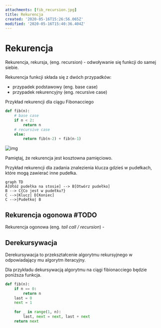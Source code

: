 ```yaml
---
attachments: [fib_recursion.jpg]
title: Rekurencja
created: '2020-05-16T15:26:56.065Z'
modified: '2020-05-16T15:40:36.404Z'
---
```


# Rekurencja


Rekurencja, rekursja, (eng. recursion) - odwoływanie się funkcji do samej siebie. 

Rekurencja funkcji składa się z dwóch przypadków:
* przypadek podstawowy (eng. base case)
* przypadek rekurencyjny (eng. recursive case)

Przykład rekurencji dla ciągu Fibonacciego

```python
def fib(n):
    # base case
    if n < 2:
        return n
    # recursive case
    else:
        return fib(n-2) + fib(n-1)
```

![img](@attachment/fib_recursion.jpg)

Pamiętaj, że rekurencja jest kosztowna pamięciowo.

Przykład rekurencji dla zadania znalezienia klucza gdzieś w pudełkach, które mogą zawierać inne pudełka.

```mermaid
graph TD
A[Ułóż pudełka na stosie] --> B[Otwórz pudełko]
B --> C{Co jest w pudełku?}
C -->|Klucz| D[Koniec]
C -->|Pudełko| B
```

## Rekurencja ogonowa #TODO

Rekurencja ogonowa (eng. *tail call / recursion*) - 

## Derekursywacja

Derekursywacja to przekształcenie algorytmu rekursyjnego w odpowiadający mu algorytm iteracyjny.

Dla przykładu dekursywacją algorytmu na ciągi fibionacciego będzie poniższa funkcja.

```python
def fib(n):
    if n == 0: 
        return n
    last = 0
    next = 1
    
    for _ in range(1, n):
        last, next = next, last + next
    return next
```



